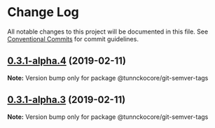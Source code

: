 # Change Log

All notable changes to this project will be documented in this file.
See [Conventional Commits](https://conventionalcommits.org) for commit guidelines.

## [0.3.1-alpha.4](https://github.com/tunnckoCore/hq/compare/@tunnckocore/git-semver-tags@0.3.1-alpha.3...@tunnckocore/git-semver-tags@0.3.1-alpha.4) (2019-02-11)

**Note:** Version bump only for package @tunnckocore/git-semver-tags





## [0.3.1-alpha.3](https://github.com/tunnckoCore/hq/compare/@tunnckocore/git-semver-tags@0.3.1-alpha.1...@tunnckocore/git-semver-tags@0.3.1-alpha.3) (2019-02-11)

**Note:** Version bump only for package @tunnckocore/git-semver-tags
